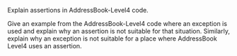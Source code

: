 <panel type="info" header=":trophy: Can use assertions :star::star::star:" expandable expanded no-close>

<panel type="info" header=":trophy: Can explain assertions :star::star::star:" expandable>
  <include src="../../book/errorHandling/assertions/what/full.md" />
<!-- TODO: add evidence -->
</panel>

<panel type="info" header=":trophy: Can use assertions :star::star::star:" expandable>
  <include src="../../book/errorHandling/assertions/how/full.md" />
  <panel header=":dart: Evidence" expanded>

Explain assertions in AddressBook-Level4 code.

  </panel>
</panel>


<panel type="success" header=":trophy: Can use assertions optimally :star::star::star::star:" expandable>
  <include src="../../book/errorHandling/assertions/when/full.md" />
  <panel header=":dart: Evidence" expanded>

Give an example from the AddressBook-Level4 code where an exception is used and explain why an assertion is not suitable for that situation.
Similarly, explain why an exception is not suitable for a place where AddressBook Level4 uses an assertion.  

  </panel>
</panel>



</panel>
